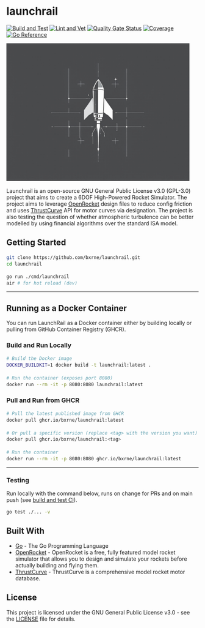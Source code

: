 # launchrail

[![Build and Test](https://github.com/bxrne/launchrail/actions/workflows/build_test.yaml/badge.svg)](https://github.com/bxrne/launchrail/actions/workflows/build_test.yaml) [![Lint and Vet](https://github.com/bxrne/launchrail/actions/workflows/lint_vet.yaml/badge.svg)](https://github.com/bxrne/launchrail/actions/workflows/lint_vet.yaml) [![Quality Gate Status](https://sonarcloud.io/api/project_badges/measure?project=bxrne_launchrail&metric=alert_status)](https://sonarcloud.io/summary/new_code?id=bxrne_launchrail) [![Coverage](https://sonarcloud.io/api/project_badges/measure?project=bxrne_launchrail&metric=coverage)](https://sonarcloud.io/summary/new_code?id=bxrne_launchrail) [![Go Reference](https://pkg.go.dev/badge/github.com/bxrne/launchrail.svg)](https://pkg.go.dev/github.com/bxrne/launchrail)

<img alt="logo" src="./logo.jpg" height=360 />

Launchrail is an open-source GNU General Public License v3.0 (GPL-3.0) project that aims to create a 6DOF High-Powered Rocket Simulator. The project aims to leverage [OpenRocket](http://openrocket.info/) design files to reduce config friction and uses [ThrustCurve](https://www.thrustcurve.org/) API for motor curves via designation. The project is also testing the question of whether atmospheric turbulence can be better modelled by using financial algorithms over the standard ISA model.

## Getting Started

```bash
git clone https://github.com/bxrne/launchrail.git
cd launchrail

go run ./cmd/launchrail
air # for hot reload (dev)
```

---

## Running as a Docker Container

You can run LaunchRail as a Docker container either by building locally or pulling from GitHub Container Registry (GHCR).

### Build and Run Locally

```sh
# Build the Docker image
DOCKER_BUILDKIT=1 docker build -t launchrail:latest .

# Run the container (exposes port 8080)
docker run --rm -it -p 8080:8080 launchrail:latest
```

### Pull and Run from GHCR

```sh
# Pull the latest published image from GHCR
docker pull ghcr.io/bxrne/launchrail:latest

# Or pull a specific version (replace <tag> with the version you want)
docker pull ghcr.io/bxrne/launchrail:<tag>

# Run the container
docker run --rm -it -p 8080:8080 ghcr.io/bxrne/launchrail:latest
```

---

### Testing

Run locally with the command below, runs on change for PRs and on main push (see [build and test CI](.github/workflows/build_test.yaml)).

```bash
go test ./... -v 
```


## Built With

- [Go](https://golang.org/) - The Go Programming Language
- [OpenRocket](http://openrocket.info/) - OpenRocket is a free, fully featured model rocket simulator that allows you to design and simulate your rockets before actually building and flying them.
- [ThrustCurve](https://www.thrustcurve.org/) - ThrustCurve is a comprehensive model rocket motor database.


## License

This project is licensed under the GNU General Public License v3.0 - see the [LICENSE](LICENSE) file for details.
